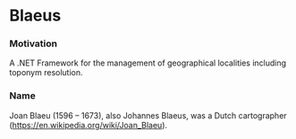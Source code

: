 # Blaeus
### Motivation
A .NET Framework for the management of geographical localities including toponym resolution.

### Name
Joan Blaeu (1596 – 1673), also Johannes Blaeus, was a Dutch cartographer (https://en.wikipedia.org/wiki/Joan_Blaeu). 

